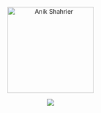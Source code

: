 <p align="center">
  <a href="https://github.com/AnikShahrier">
    <img src="https://raw.githubusercontent.com/AnikShahrier/profileimage/main/profile.png" alt="Anik Shahrier" width="200" />
  </a>
</p>

<p align="center">
  <a href="https://github.com/DenverCoder1/readme-typing-svg">
    <img src="https://readme-typing-svg.demolab.com/?lines=Frontend%20Developer;MERN%20Stack%20Learner;Open%20Source%20Contributor;Always%20learning%20new%20things&font=Fira%20Code&center=true&width=440&height=45&color=f75c7e&vCenter=true&pause=1000&size=22" />
  </a>
</p>
